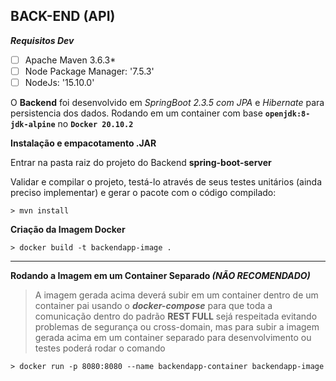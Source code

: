 **BACK-END (API)**
---
***Requisitos Dev***

 - [ ] Apache Maven 3.6.3*
 - [ ] Node Package Manager: '7.5.3'
 - [ ] NodeJs: '15.10.0'

O **Backend** foi desenvolvido em *SpringBoot 2.3.5 com JPA* e *Hibernate* para persistencia dos dados. Rodando em um container com base **`openjdk:8-jdk-alpine`** no **`Docker 20.10.2`**

 **Instalação e empacotamento .JAR**

Entrar na pasta raiz do projeto do Backend **spring-boot-server**

Validar e compilar o projeto, testá-lo através de seus testes unitários (ainda preciso implementar) e gerar o pacote com o código compilado:  

    > mvn install

 **Criação da Imagem Docker**
 

    > docker build -t backendapp-image . 

---
**Rodando a Imagem em um Container Separado *(NÃO RECOMENDADO)***

> A imagem gerada acima deverá subir em um container dentro de um
> container pai usando o ***docker-compose*** para que toda a
> comunicação dentro do padrão **REST FULL** sejá respeitada evitando
> problemas de segurança ou cross-domain, mas para subir a imagem gerada
> acima em um container separado para desenvolvimento ou testes poderá
> rodar o comando  

    > docker run -p 8080:8080 --name backendapp-container backendapp-image


